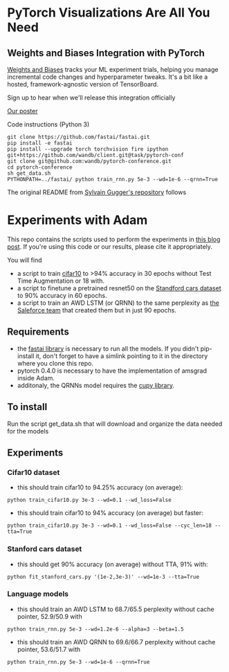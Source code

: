 # PyTorch Visualizations Are All You Need

## Weights and Biases Integration with PyTorch

[Weights and Biases](wandb.com) tracks your ML experiment trials, helping you manage incremental code changes and hyperparameter tweaks. It's a bit like a hosted, framework-agnostic version of TensorBoard.

Sign up to hear when we'll release this integration officially

[Our poster](wandb-pytorch-conf-poster.pdf)

Code instructions (Python 3)

```Shell
git clone https://github.com/fastai/fastai.git
pip install -e fastai
pip install --upgrade torch torchvision fire ipython git+https://github.com/wandb/client.git@task/pytorch-conf
git clone git@github.com:wandb/pytorch-conference.git
cd pytorch-conference
sh get_data.sh
PYTHONPATH=../fastai/ python train_rnn.py 5e-3 --wd=1e-6 --qrnn=True
```

The original README from [Sylvain Gugger's repository](https://github.com/sgugger/Adam-experiments) follows

# Experiments with Adam

This repo contains the scripts used to perform the experiments in [this blog post](http://www.fast.ai/2018/07/02/adam-weight-decay/). If you're using this code or our results, please cite it appropriately. 

You will find
- a script to train [cifar10](https://www.cs.toronto.edu/~kriz/cifar.html) to >94% accuracy in 30 epochs without Test Time Augmentation or 18 with.
- a script to finetune a pretrained resnet50 on the [Standford cars dataset](https://ai.stanford.edu/~jkrause/cars/car_dataset.html) to 90% accuracy in 60 epochs.
- a script to train an AWD LSTM (or QRNN) to the same perplexity as [the Saleforce team](https://github.com/salesforce/awd-lstm-lm) that created them but in just 90 epochs.

## Requirements

- the [fastai library](https://github.com/fastai/fastai) is necessary to run all the models. If you didn't pip-install it, don't forget to have a simlink pointing to it in the directory where you clone this repo.
- pytorch 0.4.0 is necessary to have the implementation of amsgrad inside Adam.
- additonaly, the QRNNs model requires the [cupy library](https://github.com/cupy/cupy).

## To install

Run the script get_data.sh that will download and organize the data needed for the models

## Experiments

### Cifar10 dataset

- this should train cifar10 to 94.25% accuracy (on average):
```
python train_cifar10.py 3e-3 --wd=0.1 --wd_loss=False
```
- this should train cifar10 to 94% accuracy (on average) but faster:
```
python train_cifar10.py 3e-3 --wd=0.1 --wd_loss=False --cyc_len=18 --tta=True
```

### Stanford cars dataset

- this should get 90% accuracy (on average) without TTA, 91% with:
```
python fit_stanford_cars.py '(1e-2,3e-3)' --wd=1e-3 --tta=True
```

### Language models

- this should train an AWD LSTM to 68.7/65.5 perplexity without cache pointer, 52.9/50.9 with
```
python train_rnn.py 5e-3 --wd=1.2e-6 --alpha=3 --beta=1.5
```

- this should train an AWD QRNN to 69.6/66.7 perplexity without cache pointer, 53.6/51.7 with
```
python train_rnn.py 5e-3 --wd=1e-6 --qrnn=True
```


